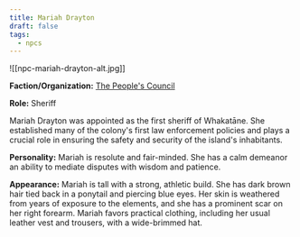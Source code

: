 ```yaml
---
title: Mariah Drayton
draft: false
tags:
  - npcs
---
```

![[npc-mariah-drayton-alt.jpg]]

**Faction/Organization:** [The People's Council](the-peoples-council.md)

**Role:** Sheriff

Mariah Drayton was appointed as the first sheriff of Whakatāne. She established many of the colony's first law enforcement policies and plays a crucial role in ensuring the safety and security of the island's inhabitants.

**Personality:** Mariah is resolute and fair-minded. She has a calm demeanor an ability to mediate disputes with wisdom and patience.

**Appearance:** Mariah is tall with a strong, athletic build. She has dark brown hair tied back in a ponytail and piercing blue eyes. Her skin is weathered from years of exposure to the elements, and she has a prominent scar on her right forearm. Mariah favors practical clothing, including her usual  leather vest and trousers, with a wide-brimmed hat.